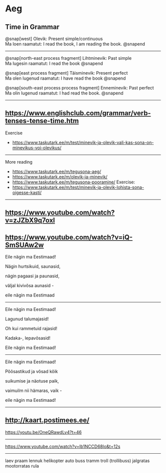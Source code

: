 # Aeg

Time in Grammar
---

@snap[west]
Olevik: Present simple/continuous<br/>
Ma loen raamatut: I read the book, I am reading the book.
@snapend

---

@snap[north-east process fragment]
Lihtminevik: Past simple<br/>
Ma lugesin raamatut: I read the book
@snapend

@snap[east process fragment]
Täisminevik: Present perfect<br/>
Ma olen lugenud raamatut: I have read the book
@snapend

@snap[south-east process process fragment]
Enneminevik: Past perfect<br/>
Ma olin lugenud raamatut: I had read the book.
@snapend

---
https://www.englishclub.com/grammar/verb-tenses-tense-time.htm
---
Exercise
- https://www.taskutark.ee/m/test/minevik-ja-olevik-vali-kas-sona-on-minevikus-voi-olevikus/

---
More reading
- https://www.taskutark.ee/m/tegusona-aeg/
- https://www.taskutark.ee/m/olevik-ja-minevik/
- https://www.taskutark.ee/m/tegusona-pooramine/
Exercise:
- https://www.taskutark.ee/m/test/minevik-ja-olevik-lohista-sona-oigesse-kasti/

---

https://www.youtube.com/watch?v=zJZbX9q7oxI
---
https://www.youtube.com/watch?v=iQ-SmSUAw2w
---

Eile nägin ma Eestimaad!

Nägin hurtsikuid, saunasid,

nägin pagaasi ja paunasid,

väljal kivivõsa aunasid -

eile nägin ma Eestimaad

---

Eile nägin ma Eestimaad!

Lagunud talumajasid!

Oh kui rammetuid rajasid!

Kadaka-, lepavõsasid!

Eile nägin ma Eestimaad!

---

Eile nägin ma Eestimaad!

Põõsastikud ja võsad kõik

suikumise ja näotuse paik,

vaimuilm nii hämaras, vaik -

eile nägin ma Eestimaad!

---
http://kaart.postimees.ee/
---

https://youtu.be/OneQRawdLv4?t=46

---
https://www.youtube.com/watch?v=Ib1NCCD68lo&t=12s

---
laev
praam
lennuk
helikopter
auto
buss
tramm
troll (trollibuss)
jalgratas
mootorratas
rula
